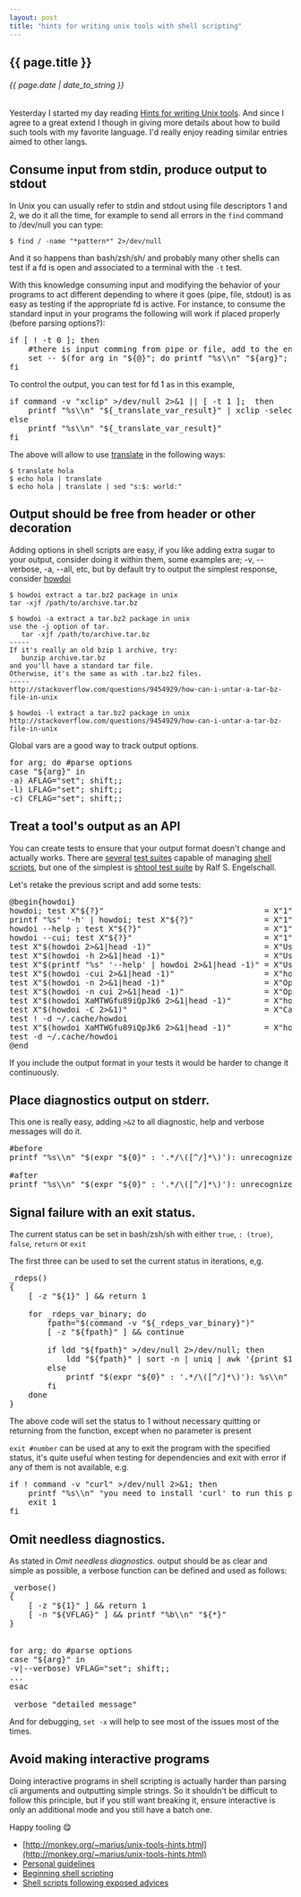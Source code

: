 ```yaml
---
layout: post
title: "hints for writing unix tools with shell scripting"
---
```


## {{ page.title }}

###### {{ page.date | date_to_string }}

Yesterday I started my day reading [Hints for writing Unix tools](http://monkey.org/~marius/unix-tools-hints.html). And since I agree to a great extend I though in giving more details about how to build such tools with my favorite language. I'd really enjoy reading similar entries aimed to other langs.

## Consume input from stdin, produce output to stdout

In Unix you can usually refer to stdin and stdout using file descriptors 1 and 2, we do it all the time, for example to send all errors in the `find` command to /dev/null you can type:

    $ find / -name "*pattern*" 2>/dev/null

And it so happens than bash/zsh/sh/ and probably many other shells can test if a fd is open and associated to a terminal with the `-t` test.

With this knowledge consuming input and modifying the behavior of your programs to act different depending to where it goes (pipe, file, stdout) is as easy as testing if the appropriate fd is active. For instance, to consume the standard input in your programs the following will work if placed properly (before parsing options?):

<pre class="sh_sh">
if [ ! -t 0 ]; then
    #there is input comming from pipe or file, add to the end of $@
    set -- $(for arg in "${@}"; do printf "%s\\n" "${arg}"; done) $(cat)
fi
</pre>

To control the output, you can test for fd 1 as in this example,

<pre class="sh_sh">
if command -v "xclip" >/dev/null 2>&amp;1 || [ -t 1 ];  then
    printf "%s\\n" "${_translate_var_result}" | xclip -selection clipboard &amp;&amp; xclip -o -selection clipboard
else
    printf "%s\\n" "${_translate_var_result}"
fi
</pre>

The above will allow to use [translate](https://github.com/chilicuil/learn/blob/master/sh/tools/translate) in the following ways:

    $ translate hola
    $ echo hola | translate
    $ echo hola | translate | sed "s:$: world:"

## Output should be free from header or other decoration

Adding options in shell scripts are easy, if you like adding extra sugar to your output, consider doing it within them, some examples are; -v, --verbose, -a, --all, etc, but by default try to output the simplest response, consider [howdoi](https://github.com/chilicuil/learn/blob/master/sh/tools/howdoi)

    $ howdoi extract a tar.bz2 package in unix
    tar -xjf /path/to/archive.tar.bz

    $ howdoi -a extract a tar.bz2 package in unix
    use the -j option of tar.
       tar -xjf /path/to/archive.tar.bz
    -----
    If it's really an old bzip 1 archive, try:
       bunzip archive.tar.bz
    and you'll have a standard tar file.
    Otherwise, it's the same as with .tar.bz2 files.
    -----
    http://stackoverflow.com/questions/9454929/how-can-i-untar-a-tar-bz-file-in-unix

    $ howdoi -l extract a tar.bz2 package in unix
    http://stackoverflow.com/questions/9454929/how-can-i-untar-a-tar-bz-file-in-unix

Global vars are a good way to track output options.

<pre class="sh_sh">
for arg; do #parse options
case "${arg}" in
-a) AFLAG="set"; shift;;
-l) LFLAG="set"; shift;;
-c) CFLAG="set"; shift;;
</pre>

## Treat a tool's output as an API

You can create tests to ensure that your output format doesn't change and actually works. There are [several](http://shunit.sourceforge.net/) [test suites](http://bmizerany.github.io/roundup/) capable of managing [shell](https://github.com/lehmannro/assert.sh) [scripts](http://joyful.com/shelltestrunner/), but one of the simplest is [shtool test suite](http://fossies.org/linux/shtool/test.sh) by Ralf S. Engelschall.

Let's retake the previous script and add some tests:

<pre class="sh_sh">
@begin{howdoi}
howdoi; test X"${?}"                                  = X"1"
printf "%s" '-h' | howdoi; test X"${?}"               = X"1"
howdoi --help ; test X"${?}"                          = X"1"
howdoi --cui; test X"${?}"                            = X"1"
test X"$(howdoi 2>&amp;1|head -1)"                        = X"Usage: howdoi [options] query ..."
test X"$(howdoi -h 2>&amp;1|head -1)"                     = X"Usage: howdoi [options] query ..."
test X"$(printf "%s" '--help' | howdoi 2>&amp;1|head -1)" = X"Usage: howdoi [options] query ..."
test X"$(howdoi -cui 2>&amp;1|head -1)"                   = X"howdoi: unrecognized option \`-cui'"
test X"$(howdoi -n 2>&amp;1|head -1)"                     = X"Option \`-n' requires a parameter"
test X"$(howdoi -n cui 2>&amp;1|head -1)"                 = X"Option \`-n' requires a number: 'cui'"
test X"$(howdoi XaMTWGfu89iQpJk6 2>&amp;1|head -1)"       = X"howdoi: No results"
test X"$(howdoi -C 2>&amp;1)"                             = X"Cache cleared successfully"
test ! -d ~/.cache/howdoi
test X"$(howdoi XaMTWGfu89iQpJk6 2>&amp;1|head -1)"       = X"howdoi: No results"
test -d ~/.cache/howdoi
@end
</pre>

If you include the output format in your tests it would be harder to change it continuously.

## Place diagnostics output on stderr.

This one is really easy, adding `>&2` to all diagnostic, help and verbose messages will do it.

<pre class="sh_sh">
#before
printf "%s\\n" "$(expr "${0}" : '.*/\([^/]*\)'): unrecognized option '${arg}'"

#after
printf "%s\\n" "$(expr "${0}" : '.*/\([^/]*\)'): unrecognized option '${arg}'" >&amp;2
</pre>

## Signal failure with an exit status.

The current status can be set in bash/zsh/sh with either `true`, `: (true)`, `false`, `return` or `exit`

The first three can be used to set the current status in iterations, e,g.

<pre class="sh_sh">
_rdeps()
{
    [ -z "${1}" ] &amp;&amp; return 1

    for _rdeps_var_binary; do
        fpath="$(command -v "${_rdeps_var_binary}")"
        [ -z "${fpath}" ] &amp;&amp; continue

        if ldd "${fpath}" >/dev/null 2>/dev/null; then
            ldd "${fpath}" | sort -n | uniq | awk '{print $1}' | xargs -i apt-file search {} | cut -d':' -f1 | sort | uniq
        else
            printf "$(expr "${0}" : '.*/\([^/]*\)'): %s\\n" "not a dynamic executable '${fpath}'" >&amp;2 &amp;&amp; false
        fi
    done
}
</pre>

The above code will set the status to 1 without necessary quitting or returning from the function, except when no parameter is present

`exit #number` can be used at any to exit the program with the specified status, it's quite useful when testing for dependencies and exit with error if any of them is not available, e.g.

<pre class="sh_sh">
if ! command -v "curl" >/dev/null 2>&amp;1; then
    printf "%s\\n" "you need to install 'curl' to run this program" >&amp;2
    exit 1
fi
</pre>

## Omit needless diagnostics.

As stated in *Omit needless diagnostics.* output should be as clear and simple as possible, a verbose function can be defined and used as follows:

<pre class="sh_sh">
_verbose()
{
    [ -z "${1}" ] &amp;&amp; return 1
    [ -n "${VFLAG}" ] &amp;&amp; printf "%b\\n" "${*}"
}


for arg; do #parse options
case "${arg}" in
-v|--verbose) VFLAG="set"; shift;;
...
esac

_verbose "detailed message"
</pre>

And for debugging, `set -x` will help to see most of the issues most of the times.

## Avoid making interactive programs

Doing interactive programs in shell scripting is actually harder than parsing cli arguments and outputting simple strings. So it shouldn't be difficult to follow this principle, but if you still want breaking it, ensure interactive is only an additional mode and you still have a batch one.

Happy tooling &#128523;

- [http://monkey.org/~marius/unix-tools-hints.html](http://monkey.org/~marius/unix-tools-hints.html)
- [Personal guidelines](https://github.com/chilicuil/learn/blob/master/sh/guideline.md)
- [Beginning shell scripting](http://f.javier.io/rep/books/Beginning_shell_scripting.pdf)
- [Shell scripts following exposed advices](https://github.com/chilicuil/learn/tree/master/sh)
